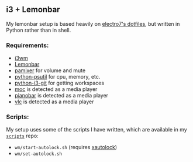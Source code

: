 ## i3 + Lemonbar

My lemonbar setup is based heavily on [electro7's dotfiles](https://github.com/electro7/dotfiles/tree/master/.i3/lemonbar), but written in Python rather than in shell.

### Requirements:
* [i3wm](https://i3wm.org/)
* [Lemonbar](https://github.com/LemonBoy/bar)
* [pamixer](https://github.com/cdemoulins/pamixer) for volume and mute
* [python-psutil](https://www.archlinux.org/packages/?sort=&q=python-psutil) for cpu, memory, etc.
* [python-i3-git](https://aur.archlinux.org/packages/python-i3-git/) for getting workspaces
* [moc](https://moc.daper.net/) is detected as a media player
* [pianobar](https://6xq.net/pianobar/) is detected as a media player
* [vlc](http://www.videolan.org/) is detected as a media player

### Scripts:
My setup uses some of the scripts I have written, which are available in my [`scripts`](https://github.com/ammongit/scripts) repo:
* `wm/start-autolock.sh` (requires [xautolock](http://www.freecode.com/projects/xautolock))
* `wm/set-autolock.sh`

